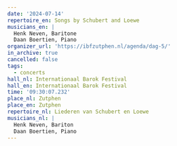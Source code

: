 ```yaml
---
date: '2024-07-14'
repertoire_en: Songs by Schubert and Loewe
musicians_en: |
  Henk Neven, Baritone
  Daan Boertien, Piano
organizer_url: 'https://ibfzutphen.nl/agenda/dag-5/'
in_archive: true
cancelled: false
tags:
  - concerts
hall_nl: Internationaal Barok Festival
hall_en: Internationaal Barok Festival
time: '09:30:07.232'
place_nl: Zutphen
place_en: Zutphen
repertoire_nl: Liederen van Schubert en Loewe
musicians_nl: |
  Henk Neven, Bariton
  Daan Boertien, Piano
---
```


